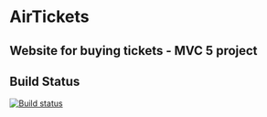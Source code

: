 # AirTickets

## Website for buying tickets - MVC 5 project

## Build Status

[![Build status](https://ci.appveyor.com/api/projects/status/5btjx3b11c7h2tk7/branch/master?svg=true)](https://ci.appveyor.com/project/TihomirTE/airtickets/branch/master)
